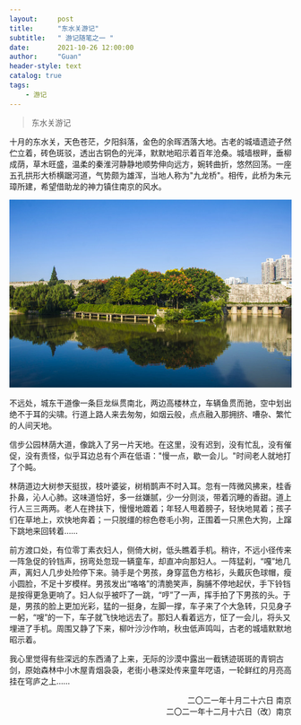 ```yaml
---
layout:     post
title:      "东水关游记"
subtitle:   " 游记随笔之一 "
date:       2021-10-26 12:00:00
author:     "Guan"
header-style: text
catalog: true
tags:
    - 游记
---
```


> 东水关游记

  十月的东水关，天色苍茫，夕阳斜落，金色的余晖洒落大地。古老的城墙遗迹孑然伫立着，砖色斑驳，透出古铜色的光泽，默默地昭示着百年沧桑。城墙根畔，垂柳成荫，草木旺盛，温柔的秦淮河静静地顺势伸向远方，婉转曲折，悠然回荡。一座五孔拱形大桥横踞河道，气势颇为雄浑，当地人称为"九龙桥"。相传，此桥为朱元璋所建，希望借助龙的神力镇住南京的风水。

![东水关景色](../img/dongshuiguan.jpg)

不远处，城东干道像一条巨龙纵贯南北，两边高楼林立，车辆鱼贯而驰，空中划出绝不于耳的尖啸。行道上路人来去匆匆，如烟云般，点点融入那拥挤、嘈杂、繁忙的人间天地。

信步公园林荫大道，像跳入了另一片天地。在这里，没有迟到，没有忙乱，没有催促，没有责怪，似乎耳边总有个声在低语："慢一点，歇一会儿。"时间老人就地打了个盹。

林荫道边大树参天挺拔，枝叶婆娑，树梢鹊声不时入耳。忽有一阵微风拂来，桂香扑鼻，沁人心肺。这味道恰好，多一丝嫌腻，少一分则淡，带着沉睡的香甜。道上行人三三两两。老人在搀扶下，慢慢地踱着；年轻人甩着膀子，轻快地晃着；孩子们在草地上，欢快地奔着；一只脱缰的棕色卷毛小狗，正围着一只黑色大狗，上蹿下跳地来回转着……

前方渡口处，有位零丁素衣妇人，侧倚大树，低头瞧着手机。稍许，不远小径传来一阵急促的铃铛声，拐弯处忽现一辆童车，却直冲向那妇人。一阵猛刹，“嘎”地几声，离妇人几步处险停下来。骑手是个男孩，身穿蓝色方格衫，头戴灰色球帽，瘦小圆脸，不足十岁模样。男孩发出“咯咯”的清脆笑声，胸脯不停地起伏，手下铃铛是按得更急更响了。妇人似乎被吓了一跳，“哼”了一声，挥手拍了下男孩的头。于是，男孩的脸上更加光彩，猛的一挺身，左脚一撑，车子来了个大急转，只见身子一躬，“嗖”的一下，车子就飞快地远去了。那妇人看着远方，怔了一会儿，将头又埋进了手机。周围又静了下来，柳叶沙沙作响，秋虫低声鸣叫，古老的城墙默默地昭示着。

我心里觉得有些深远的东西涌了上来，无际的沙漠中露出一截锈迹斑斑的青铜古剑，原始森林中小木屋青烟袅袅，老街小巷深处传来童年呓语，一轮鲜红的月亮高挂在穹庐之上……




<div align="right">二〇二一年十月二十六日  南京</div>   

<div align="right">二〇二一年十二月十六日（改）南京</div>
